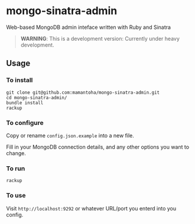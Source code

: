 # mongo-sinatra-admin

Web-based MongoDB admin inteface written with Ruby and Sinatra

> **WARNING**: This is a development version: Currently under heavy development.


## Usage

### To install

```
git clone git@github.com:mamantoha/mongo-sinatra-admin.git
cd mongo-sinatra-admin/
bundle install
rackup
```

### To configure

Copy or rename `config.json.example` into a new file.

Fill in your MongoDB connection details, and any other options you want to change.

### To run

```
rackup
```

### To use

Visit `http://localhost:9292` or whatever URL/port you enterd into you config.


